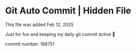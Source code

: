 # Git Auto Commit | Hidden File

This file was added Feb 12, 2025

Just for fun and keeping my daily git commit active 🤪

commit number: 168751
